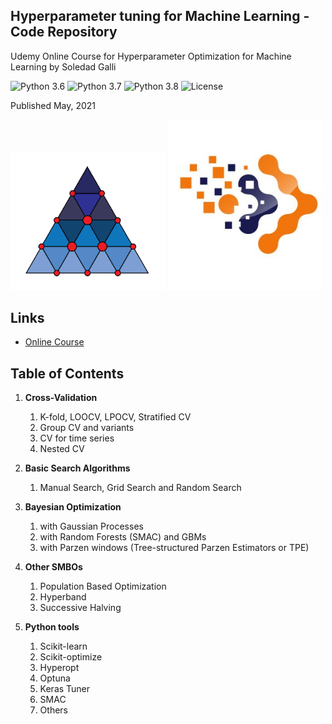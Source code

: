 ﻿## Hyperparameter tuning for Machine Learning - Code Repository 
Udemy Online Course for Hyperparameter Optimization for Machine Learning by Soledad Galli

![Python 3.6](https://img.shields.io/badge/python-3.6-success.svg)
![Python 3.7](https://img.shields.io/badge/python-3.7-success.svg)
![Python 3.8](https://img.shields.io/badge/python-3.8-success.svg)
![License](https://img.shields.io/badge/license-BSD-success.svg)

Published May, 2021

[<img src="./logo.png" width="248">](https://www.udemy.com/course/hyperparameter-optimization-for-machine-learning/?referralCode=2A38B3864C92AF5269BC)  [<img src="./trainindata.png" width="248">](https://www.trainindata.com)

## Links

- [Online Course](https://www.udemy.com/course/hyperparameter-optimization-for-machine-learning/?referralCode=2A38B3864C92AF5269BC)


## Table of Contents


1. **Cross-Validation**
	1. K-fold, LOOCV, LPOCV, Stratified CV
	2. Group CV and variants
	3. CV for time series
	4. Nested CV

2. **Basic Search Algorithms**
	1. Manual Search, Grid Search and Random Search

3. **Bayesian Optimization**
	1. with Gaussian Processes
	2. with Random Forests (SMAC) and GBMs
	3. with Parzen windows (Tree-structured Parzen Estimators or TPE)

4. **Other SMBOs**
	1. Population Based Optimization
	2. Hyperband
	3. Successive Halving

5. **Python tools**
	1. Scikit-learn
	2. Scikit-optimize
	3. Hyperopt
	4. Optuna
	5. Keras Tuner
	6. SMAC
	7. Others